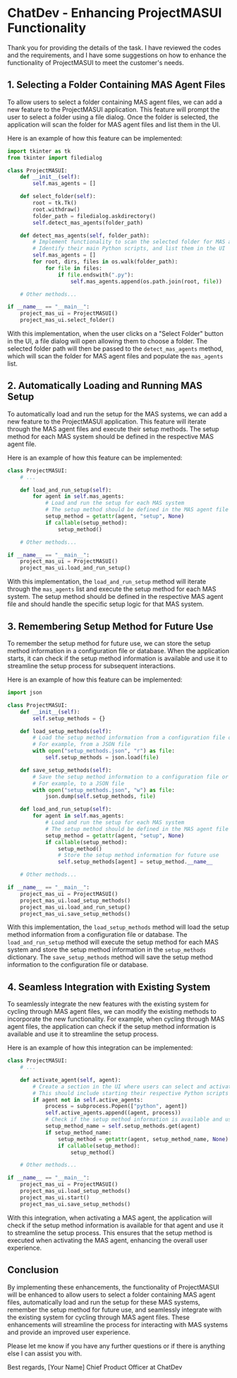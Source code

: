 # ChatDev - Enhancing ProjectMASUI Functionality

Thank you for providing the details of the task. I have reviewed the codes and the requirements, and I have some suggestions on how to enhance the functionality of ProjectMASUI to meet the customer's needs.

## 1. Selecting a Folder Containing MAS Agent Files

To allow users to select a folder containing MAS agent files, we can add a new feature to the ProjectMASUI application. This feature will prompt the user to select a folder using a file dialog. Once the folder is selected, the application will scan the folder for MAS agent files and list them in the UI.

Here is an example of how this feature can be implemented:

```python
import tkinter as tk
from tkinter import filedialog

class ProjectMASUI:
    def __init__(self):
        self.mas_agents = []

    def select_folder(self):
        root = tk.Tk()
        root.withdraw()
        folder_path = filedialog.askdirectory()
        self.detect_mas_agents(folder_path)

    def detect_mas_agents(self, folder_path):
        # Implement functionality to scan the selected folder for MAS agent systems
        # Identify their main Python scripts, and list them in the UI
        self.mas_agents = []
        for root, dirs, files in os.walk(folder_path):
            for file in files:
                if file.endswith(".py"):
                    self.mas_agents.append(os.path.join(root, file))

    # Other methods...

if __name__ == "__main__":
    project_mas_ui = ProjectMASUI()
    project_mas_ui.select_folder()
```

With this implementation, when the user clicks on a "Select Folder" button in the UI, a file dialog will open allowing them to choose a folder. The selected folder path will then be passed to the `detect_mas_agents` method, which will scan the folder for MAS agent files and populate the `mas_agents` list.

## 2. Automatically Loading and Running MAS Setup

To automatically load and run the setup for the MAS systems, we can add a new feature to the ProjectMASUI application. This feature will iterate through the MAS agent files and execute their setup methods. The setup method for each MAS system should be defined in the respective MAS agent file.

Here is an example of how this feature can be implemented:

```python
class ProjectMASUI:
    # ...

    def load_and_run_setup(self):
        for agent in self.mas_agents:
            # Load and run the setup for each MAS system
            # The setup method should be defined in the MAS agent file
            setup_method = getattr(agent, "setup", None)
            if callable(setup_method):
                setup_method()

    # Other methods...

if __name__ == "__main__":
    project_mas_ui = ProjectMASUI()
    project_mas_ui.load_and_run_setup()
```

With this implementation, the `load_and_run_setup` method will iterate through the `mas_agents` list and execute the setup method for each MAS system. The setup method should be defined in the respective MAS agent file and should handle the specific setup logic for that MAS system.

## 3. Remembering Setup Method for Future Use

To remember the setup method for future use, we can store the setup method information in a configuration file or database. When the application starts, it can check if the setup method information is available and use it to streamline the setup process for subsequent interactions.

Here is an example of how this feature can be implemented:

```python
import json

class ProjectMASUI:
    def __init__(self):
        self.setup_methods = {}

    def load_setup_methods(self):
        # Load the setup method information from a configuration file or database
        # For example, from a JSON file
        with open("setup_methods.json", "r") as file:
            self.setup_methods = json.load(file)

    def save_setup_methods(self):
        # Save the setup method information to a configuration file or database
        # For example, to a JSON file
        with open("setup_methods.json", "w") as file:
            json.dump(self.setup_methods, file)

    def load_and_run_setup(self):
        for agent in self.mas_agents:
            # Load and run the setup for each MAS system
            # The setup method should be defined in the MAS agent file
            setup_method = getattr(agent, "setup", None)
            if callable(setup_method):
                setup_method()
                # Store the setup method information for future use
                self.setup_methods[agent] = setup_method.__name__

    # Other methods...

if __name__ == "__main__":
    project_mas_ui = ProjectMASUI()
    project_mas_ui.load_setup_methods()
    project_mas_ui.load_and_run_setup()
    project_mas_ui.save_setup_methods()
```

With this implementation, the `load_setup_methods` method will load the setup method information from a configuration file or database. The `load_and_run_setup` method will execute the setup method for each MAS system and store the setup method information in the `setup_methods` dictionary. The `save_setup_methods` method will save the setup method information to the configuration file or database.

## 4. Seamless Integration with Existing System

To seamlessly integrate the new features with the existing system for cycling through MAS agent files, we can modify the existing methods to incorporate the new functionality. For example, when cycling through MAS agent files, the application can check if the setup method information is available and use it to streamline the setup process.

Here is an example of how this integration can be implemented:

```python
class ProjectMASUI:
    # ...

    def activate_agent(self, agent):
        # Create a section in the UI where users can select and activate these MAS agents
        # This should include starting their respective Python scripts within their environments
        if agent not in self.active_agents:
            process = subprocess.Popen(["python", agent])
            self.active_agents.append((agent, process))
            # Check if the setup method information is available and use it to streamline the setup process
            setup_method_name = self.setup_methods.get(agent)
            if setup_method_name:
                setup_method = getattr(agent, setup_method_name, None)
                if callable(setup_method):
                    setup_method()

    # Other methods...

if __name__ == "__main__":
    project_mas_ui = ProjectMASUI()
    project_mas_ui.load_setup_methods()
    project_mas_ui.start()
    project_mas_ui.save_setup_methods()
```

With this integration, when activating a MAS agent, the application will check if the setup method information is available for that agent and use it to streamline the setup process. This ensures that the setup method is executed when activating the MAS agent, enhancing the overall user experience.

## Conclusion

By implementing these enhancements, the functionality of ProjectMASUI will be enhanced to allow users to select a folder containing MAS agent files, automatically load and run the setup for these MAS systems, remember the setup method for future use, and seamlessly integrate with the existing system for cycling through MAS agent files. These enhancements will streamline the process for interacting with MAS systems and provide an improved user experience.

Please let me know if you have any further questions or if there is anything else I can assist you with.

Best regards,
[Your Name]
Chief Product Officer at ChatDev